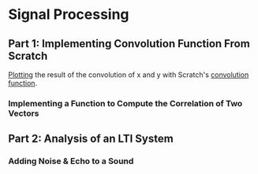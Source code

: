 # Signal Processing
## Part 1: Implementing Convolution Function From Scratch
[Plotting](https://github.com/fardinabbasi/Signal_Processing/blob/main/Conv.m) the result of the convolution of x and y with Scratch's [convolution function](https://github.com/fardinabbasi/Signal_Processing/blob/main/Convolution.m).





<h3> Implementing a Function to Compute the Correlation of Two Vectors </h3>
<h2> Part 2: Analysis of an LTI System </h2>
<h3> Adding Noise & Echo to a Sound </h3>
